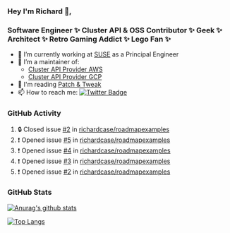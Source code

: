 ### Hey I'm Richard 👋, 

<h3 align="left">Software Engineer ✨ Cluster API & OSS Contributor ✨ Geek ✨ Architect ✨ Retro Gaming Addict ✨ Lego Fan ✨</h3>

- 🔭 I’m currently working at [SUSE](https://www.suse.com/) as a Principal Engineer
- 👯 I’m a maintainer of:
  -  [Cluster API Provider AWS](https://github.com/kubernetes-sigs/cluster-api-provider-aws)
  -  [Cluster API Provider GCP](https://github.com/kubernetes-sigs/cluster-api-provider-gcp)
- 💬 I'm reading [Patch & Tweak](https://bjooks.com/products/patch-tweak-exploring-modular-synthesis)
- 📫 How to reach me: [![Twitter Badge](https://img.shields.io/badge/-@fruit_case-00acee?style=flat&logo=Twitter&logoColor=white)](https://twitter.com/intent/follow?screen_name=fruit_case "Follow on Twitter")

### GitHub Activity 

<!--START_SECTION:activity-->
1. 🔒 Closed issue [#2](https://github.com/richardcase/roadmapexamples/issues/2) in [richardcase/roadmapexamples](https://github.com/richardcase/roadmapexamples)
2. ❗ Opened issue [#5](https://github.com/richardcase/roadmapexamples/issues/5) in [richardcase/roadmapexamples](https://github.com/richardcase/roadmapexamples)
3. ❗ Opened issue [#4](https://github.com/richardcase/roadmapexamples/issues/4) in [richardcase/roadmapexamples](https://github.com/richardcase/roadmapexamples)
4. ❗ Opened issue [#3](https://github.com/richardcase/roadmapexamples/issues/3) in [richardcase/roadmapexamples](https://github.com/richardcase/roadmapexamples)
5. ❗ Opened issue [#2](https://github.com/richardcase/roadmapexamples/issues/2) in [richardcase/roadmapexamples](https://github.com/richardcase/roadmapexamples)
<!--END_SECTION:activity-->

### GitHub Stats

[![Anurag's github stats](https://github-readme-stats.vercel.app/api?username=richardcase&count_private=true&show_icons=true)](https://github.com/anuraghazra/github-readme-stats)

[![Top Langs](https://github-readme-stats.vercel.app/api/top-langs/?username=richardcase&hide=html&layout=compact)](https://github.com/anuraghazra/github-readme-stats)
